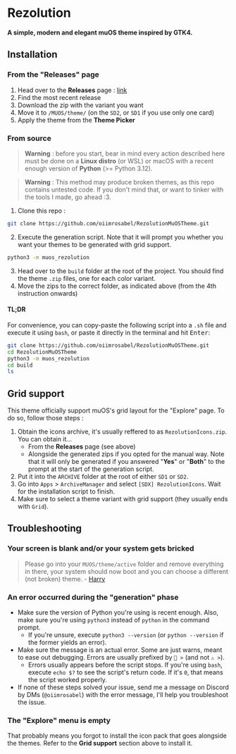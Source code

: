 # Rezolution
**A simple, modern and elegant muOS theme inspired by GTK4.**

## Installation
### From the "Releases" page
1. Head over to the **Releases** page : [link](https://github.com/oiimrosabel/RezolutionMuOSTheme/releases)
2. Find the most recent release
3. Download the zip with the variant you want
4. Move it to `/MUOS/theme/` (on the `SD2`, or `SD1` if you use only one card)
5. Apply the theme from the **Theme Picker**

### From source
> **Warning** : before you start, bear in mind every action described here must be done on a **Linux distro** (or WSL) or macOS with a recent enough version of **Python** (>= Python 3.12).

> **Warning** : This method may produce broken themes, as this repo contains untested code. If you don't mind that, or want to tinker with the tools I made, go ahead :3.

1. Clone this repo :
```bash
git clone https://github.com/oiimrosabel/RezolutionMuOSTheme.git
```
2. Execute the generation script. Note that it will prompt you whether you want your themes to be generated with grid support.
```bash
python3 -m muos_rezolution
```
3. Head over to the `build` folder at the root of the project. You should find the theme `.zip` files, one for each color variant.
4. Move the zips to the correct folder, as indicated above (from the 4th instruction onwards)

#### TL;DR
For convenience, you can copy-paste the following script into a `.sh` file and execute it using `bash`, or paste it directly in the terminal and hit <kbd>Enter</kbd>:

```bash
git clone https://github.com/oiimrosabel/RezolutionMuOSTheme.git
cd RezolutionMuOSTheme
python3 -m muos_rezolution
cd build
ls
```

## Grid support
This theme officially support muOS's grid layout for the "Explore" page. To do so, follow those steps :

1. Obtain the icons archive, it's usually reffered to as `RezolutionIcons.zip`. You can obtain it...
    * From the **Releases** page (see above)
    * Alongside the generated zips if you opted for the manual way. Note that it will only be generated if you answered "**Yes**" or "**Both**" to the prompt at the start of the generation script.
2. Put it into the `ARCHIVE` folder at the root of either `SD1` or `SD2`.
3. Go into `Apps` > `ArchiveManager` and select `[SDX] RezolutionIcons`. Wait for the installation script to finish.
4. Make sure to select a theme variant with grid support (they usually ends with `Grid`).

## Troubleshooting
### Your screen is blank and/or your system gets bricked
> Please go into your `MUOS/theme/active` folder and remove everything in there, your system should now boot and you can choose a different (not broken) theme. - [Harry](https://hmcneill46.github.io/muOS-MinUIfied-Theme-Generator/)

### An error occurred during the "generation" phase
- Make sure the version of Python you're using is recent enough. Also, make sure you're using `python3` instead of `python` in the command prompt.
	- If you're unsure, execute `python3 --version` (or `python --version` if the former yields an error).
- Make sure the message is an actual error. Some are just warns, meant to ease out debugging. Errors are usually prefixed by `🛑 >` (and not `⚠️ >`). 
	- Errors usually appears before the script stops. If you're using `bash`, execute `echo $?` to see the script's return code. If it's `0`, that means the script worked properly.
- If none of these steps solved your issue, send me a message on Discord by DMs (`@oiimrosabel`) with the error message, I'll help you troubleshoot the issue.

### The "Explore" menu is empty
That probably means you forgot to install the icon pack that goes alongside the themes. Refer to the **Grid support** section above to install it.